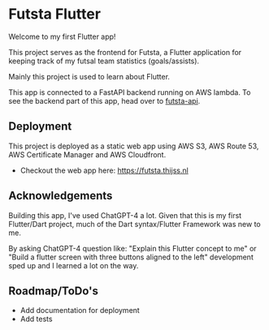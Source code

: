 # Futsta Flutter

Welcome to my first Flutter app!

This project serves as the frontend for Futsta, a Flutter application for keeping track of my futsal team statistics (goals/assists).

Mainly this project is used to learn about Flutter.

This app is connected to a FastAPI backend running on AWS lambda. To see the backend part of this app, head over to [futsta-api](https://github.com/Thijss/futsta-api).

## Deployment
This project is deployed as a static web app using AWS S3, AWS Route 53, AWS Certificate Manager and AWS Cloudfront.

- Checkout the web app here: https://futsta.thijss.nl

## Acknowledgements
Building this app, I've used ChatGPT-4 a lot. Given that this is my first Flutter/Dart project, much of the Dart syntax/Flutter Framework was new to me.

By asking ChatGPT-4 question like: "Explain this Flutter concept to me" or "Build a flutter screen with three buttons aligned to the left" development sped up and I learned a lot on the way.

## Roadmap/ToDo's

- Add documentation for deployment
- Add tests
